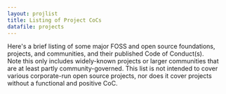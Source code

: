 ```yaml
---
layout: projlist
title: Listing of Project CoCs
datafile: projects
---
```


Here's a brief listing of some major FOSS and open source foundations, 
projects, and communities, and their published Code of Conduct(s).  
Note this only includes widely-known projects or larger communities 
that are at least partly community-governed.  This list is not intended 
to cover various corporate-run open source projects, nor does it cover 
projects without a functional and positive CoC.

 